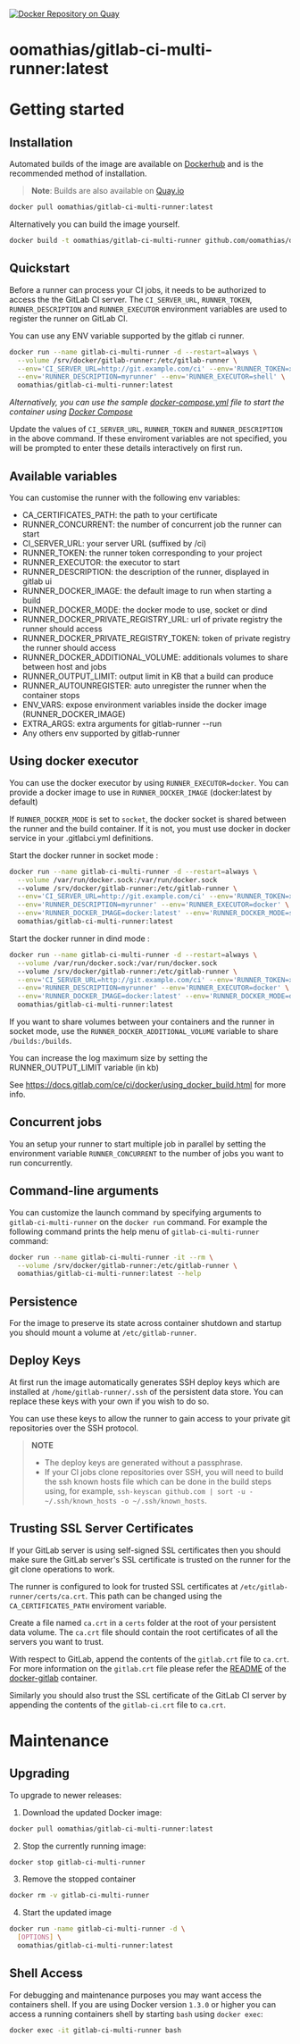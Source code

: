 [![Docker Repository on Quay](https://quay.io/repository/oomathias/docker-gitlab-ci-multi-runner/status 'Docker Repository on Quay')](https://quay.io/repository/oomathias/docker-gitlab-ci-multi-runner)

# oomathias/gitlab-ci-multi-runner:latest

# Getting started

## Installation

Automated builds of the image are available on [Dockerhub](https://hub.docker.com/r/oomathias/gitlab-ci-multi-runner) and is the recommended method of installation.

> **Note**: Builds are also available on [Quay.io](https://quay.io/repository/oomathias/gitlab-ci-multi-runner)

```bash
docker pull oomathias/gitlab-ci-multi-runner:latest
```

Alternatively you can build the image yourself.

```bash
docker build -t oomathias/gitlab-ci-multi-runner github.com/oomathias/docker-gitlab-ci-multi-runner
```

## Quickstart

Before a runner can process your CI jobs, it needs to be authorized to access the the GitLab CI server. The `CI_SERVER_URL`, `RUNNER_TOKEN`, `RUNNER_DESCRIPTION` and `RUNNER_EXECUTOR` environment variables are used to register the runner on GitLab CI.

You can use any ENV variable supported by the gitlab ci runner.

```bash
docker run --name gitlab-ci-multi-runner -d --restart=always \
  --volume /srv/docker/gitlab-runner:/etc/gitlab-runner \
  --env='CI_SERVER_URL=http://git.example.com/ci' --env='RUNNER_TOKEN=xxxxxxxxx' \
  --env='RUNNER_DESCRIPTION=myrunner' --env='RUNNER_EXECUTOR=shell' \
  oomathias/gitlab-ci-multi-runner:latest
```

_Alternatively, you can use the sample [docker-compose.yml](docker-compose.yml) file to start the container using [Docker Compose](https://docs.docker.com/compose/)_

Update the values of `CI_SERVER_URL`, `RUNNER_TOKEN` and `RUNNER_DESCRIPTION` in the above command. If these enviroment variables are not specified, you will be prompted to enter these details interactively on first run.

## Available variables

You can customise the runner with the following env variables:

- CA_CERTIFICATES_PATH: the path to your certificate
- RUNNER_CONCURRENT: the number of concurrent job the runner can start
- CI_SERVER_URL: your server URL (suffixed by /ci)
- RUNNER_TOKEN: the runner token corresponding to your project
- RUNNER_EXECUTOR: the executor to start
- RUNNER_DESCRIPTION: the description of the runner, displayed in gitlab ui
- RUNNER_DOCKER_IMAGE: the default image to run when starting a build
- RUNNER_DOCKER_MODE: the docker mode to use, socket or dind
- RUNNER_DOCKER_PRIVATE_REGISTRY_URL: url of private registry the runner should access
- RUNNER_DOCKER_PRIVATE_REGISTRY_TOKEN: token of private registry the runner should access
- RUNNER_DOCKER_ADDITIONAL_VOLUME: additionals volumes to share between host and jobs
- RUNNER_OUTPUT_LIMIT: output limit in KB that a build can produce
- RUNNER_AUTOUNREGISTER: auto unregister the runner when the container stops
- ENV_VARS: expose environment variables inside the docker image (RUNNER_DOCKER_IMAGE)
- EXTRA_ARGS: extra arguments for gitlab-runner --run
- Any others env supported by gitlab-runner

## Using docker executor

You can use the docker executor by using `RUNNER_EXECUTOR=docker`. You can provide a docker image to use in `RUNNER_DOCKER_IMAGE` (docker:latest by default)

If `RUNNER_DOCKER_MODE` is set to `socket`, the docker socket is shared between the runner and the build container. If it is not, you must use docker in docker service in your .gitlabci.yml definitions.

Start the docker runner in socket mode :

```bash
docker run --name gitlab-ci-multi-runner -d --restart=always \
  --volume /var/run/docker.sock:/var/run/docker.sock
  --volume /srv/docker/gitlab-runner:/etc/gitlab-runner \
  --env='CI_SERVER_URL=http://git.example.com/ci' --env='RUNNER_TOKEN=xxxxxxxxx' \
  --env='RUNNER_DESCRIPTION=myrunner' --env='RUNNER_EXECUTOR=docker' \
  --env='RUNNER_DOCKER_IMAGE=docker:latest' --env='RUNNER_DOCKER_MODE=socket'
  oomathias/gitlab-ci-multi-runner:latest
```

Start the docker runner in dind mode :

```bash
docker run --name gitlab-ci-multi-runner -d --restart=always \
  --volume /var/run/docker.sock:/var/run/docker.sock
  --volume /srv/docker/gitlab-runner:/etc/gitlab-runner \
  --env='CI_SERVER_URL=http://git.example.com/ci' --env='RUNNER_TOKEN=xxxxxxxxx' \
  --env='RUNNER_DESCRIPTION=myrunner' --env='RUNNER_EXECUTOR=docker' \
  --env='RUNNER_DOCKER_IMAGE=docker:latest' --env='RUNNER_DOCKER_MODE=dind'
  oomathias/gitlab-ci-multi-runner:latest
```

If you want to share volumes between your containers and the runner in socket mode, use the `RUNNER_DOCKER_ADDITIONAL_VOLUME` variable to share `/builds:/builds`.

You can increase the log maximum size by setting the RUNNER_OUTPUT_LIMIT variable (in kb)

See https://docs.gitlab.com/ce/ci/docker/using_docker_build.html for more info.

## Concurrent jobs

You an setup your runner to start multiple job in parallel by setting the environment variable `RUNNER_CONCURRENT` to the number of jobs you want to run concurrently.

## Command-line arguments

You can customize the launch command by specifying arguments to `gitlab-ci-multi-runner` on the `docker run` command. For example the following command prints the help menu of `gitlab-ci-multi-runner` command:

```bash
docker run --name gitlab-ci-multi-runner -it --rm \
  --volume /srv/docker/gitlab-runner:/etc/gitlab-runner \
  oomathias/gitlab-ci-multi-runner:latest --help
```

## Persistence

For the image to preserve its state across container shutdown and startup you should mount a volume at `/etc/gitlab-runner`.

## Deploy Keys

At first run the image automatically generates SSH deploy keys which are installed at `/home/gitlab-runner/.ssh` of the persistent data store. You can replace these keys with your own if you wish to do so.

You can use these keys to allow the runner to gain access to your private git repositories over the SSH protocol.

> **NOTE**
>
> - The deploy keys are generated without a passphrase.
> - If your CI jobs clone repositories over SSH, you will need to build the ssh known hosts file which can be done in the build steps using, for example, `ssh-keyscan github.com | sort -u - ~/.ssh/known_hosts -o ~/.ssh/known_hosts`.

## Trusting SSL Server Certificates

If your GitLab server is using self-signed SSL certificates then you should make sure the GitLab server's SSL certificate is trusted on the runner for the git clone operations to work.

The runner is configured to look for trusted SSL certificates at `/etc/gitlab-runner/certs/ca.crt`. This path can be changed using the `CA_CERTIFICATES_PATH` enviroment variable.

Create a file named `ca.crt` in a `certs` folder at the root of your persistent data volume. The `ca.crt` file should contain the root certificates of all the servers you want to trust.

With respect to GitLab, append the contents of the `gitlab.crt` file to `ca.crt`. For more information on the `gitlab.crt` file please refer the [README](https://github.com/sameersbn/docker-gitlab/blob/master/README.md#ssl) of the [docker-gitlab](https://github.com/sameersbn/docker-gitlab) container.

Similarly you should also trust the SSL certificate of the GitLab CI server by appending the contents of the `gitlab-ci.crt` file to `ca.crt`.

# Maintenance

## Upgrading

To upgrade to newer releases:

1. Download the updated Docker image:

```bash
docker pull oomathias/gitlab-ci-multi-runner:latest
```

2. Stop the currently running image:

```bash
docker stop gitlab-ci-multi-runner
```

3. Remove the stopped container

```bash
docker rm -v gitlab-ci-multi-runner
```

4. Start the updated image

```bash
docker run -name gitlab-ci-multi-runner -d \
  [OPTIONS] \
  oomathias/gitlab-ci-multi-runner:latest
```

## Shell Access

For debugging and maintenance purposes you may want access the containers shell. If you are using Docker version `1.3.0` or higher you can access a running containers shell by starting `bash` using `docker exec`:

```bash
docker exec -it gitlab-ci-multi-runner bash
```
